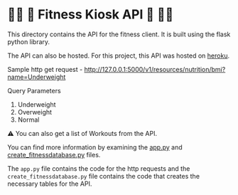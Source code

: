 # :weight_lifting_man: :muscle: Fitness Kiosk API :muscle: :weight_lifting_woman:

This directory contains the API for the fitness client. It is built using the flask python library.

The API can also be hosted. For this project, this API was hosted on [heroku](https://www.heroku.com).

Sample http get request - http://127.0.0.1:5000/v1/resources/nutrition/bmi?name=Underweight

Query Parameters 

1. Underweight 
1. Overweight
1. Normal

:warning: You can also get a list of Workouts from the API.

You can find more information by examining the [app.py](app.py) and [create_fitnessdatabase.py](create_fitnessdatabase.py) files.

The ```app.py``` file contains the code for the http requests and the ```create_fitnessdatabase.py``` file contains the code that creates the necessary tables for the API.